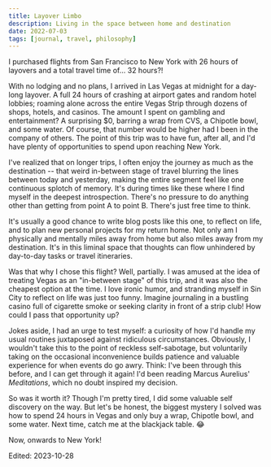```yaml
---
title: Layover Limbo
description: Living in the space between home and destination
date: 2022-07-03
tags: [journal, travel, philosophy]
---
```


I purchased flights from San Francisco to New York with 26 hours of layovers
and a total travel time of... 32 hours?!

With no lodging and no plans, I arrived in Las Vegas at midnight for a
day-long layover. A full 24 hours of crashing at airport gates and random
hotel lobbies; roaming alone across the entire Vegas Strip through dozens of
shops, hotels, and casinos. The amount I spent on gambling and entertainment?
A surprising $0, barring a wrap from CVS, a Chipotle bowl, and some water.
Of course, that number would be higher had I been in the company of others.
The point of this trip was to have fun, after all, and I'd have plenty of
opportunities to spend upon reaching New York.

I've realized that on longer trips, I often enjoy the journey as much as the
destination -- that weird in-between stage of travel blurring the lines
between today and yesterday, making the entire segment feel like one
continuous splotch of memory. It's during times like these where I find myself
in the deepest introspection. There's no pressure to do anything other than
getting from point A to point B. There's just free time to think.

It's usually a good chance to write blog posts like this one, to reflect on
life, and to plan new personal projects for my return home. Not only am I
physically and mentally miles away from home but also miles away from my
destination. It's in this liminal space that thoughts can flow unhindered by
day-to-day tasks or travel itineraries.

Was that why I chose this flight? Well, partially. I was amused at the idea of
treating Vegas as an "in-between stage" of this trip, and it was also the
cheapest option at the time. I love ironic humor, and stranding myself in Sin
City to reflect on life was just too funny. Imagine journaling in a bustling
casino full of cigarette smoke or seeking clarity in front of a strip club!
How could I pass that opportunity up?

Jokes aside, I had an urge to test myself: a curiosity of how I'd handle
my usual routines juxtaposed against ridiculous circumstances. Obviously, I
wouldn't take this to the point of reckless self-sabotage, but voluntarily
taking on the occasional inconvenience builds patience and valuable experience
for when events do go awry. Think: I've been through this before, and I can
get through it again! I'd been reading Marcus Aurelius' _Meditations_, which
no doubt inspired my decision.

So was it worth it? Though I'm pretty tired, I did some valuable self
discovery on the way. But let's be honest, the biggest mystery I solved was
how to spend 24 hours in Vegas and only buy a wrap, Chipotle bowl, and some
water. Next time, catch me at the blackjack table. 😂

Now, onwards to New York!

Edited: 2023-10-28
